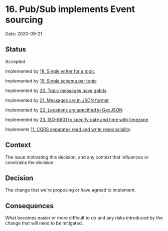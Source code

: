 # 16. Pub/Sub implements Event sourcing

Date: 2020-09-21

## Status

Accepted

Implemented by [18. Single writer for a topic](0018-single-writer-for-a-topic.md)

Implemented by [19. Single schema per topic](0019-single-schema-per-topic.md)

Implemented by [20. Topic messages have gobits](0020-topic-messages-have-gobits.md)

Implemented by [21. Messages are in JSON format](0021-messages-are-in-json-format.md)

Implemented by [22. Locations are specified in GeoJSON](0022-locations-are-specified-in-geojson.md)

Implemented by [23. ISO-8601 to specify date and time with timezone](0023-iso-8601-to-specify-date-and-time-with-timezone.md)

Implements [11. CQRS separates read and write responsibility](0011-cqrs-separates-read-and-write-responsibility.md)

## Context

The issue motivating this decision, and any context that influences or constrains the decision.

## Decision

The change that we're proposing or have agreed to implement.

## Consequences

What becomes easier or more difficult to do and any risks introduced by the change that will need to be mitigated.
